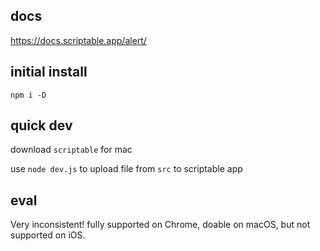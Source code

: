 ## docs

https://docs.scriptable.app/alert/

## initial install

`npm i -D`

## quick dev

download `scriptable` for mac

use `node dev.js` to upload file from `src` to scriptable app

## eval

Very inconsistent! fully supported on Chrome, doable on macOS, but not supported on iOS.
